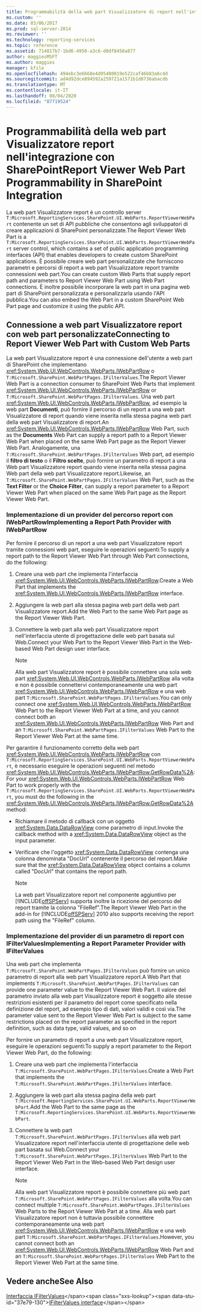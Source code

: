 ```yaml
---
title: Programmabilità della web part Visualizzatore di report nell'integrazione con SharePoint | Microsoft Docs
ms.custom: ''
ms.date: 03/06/2017
ms.prod: sql-server-2014
ms.reviewer: ''
ms.technology: reporting-services
ms.topic: reference
ms.assetid: 714017b7-1bd6-4950-a3c6-d0df8450a877
author: maggiesMSFT
ms.author: maggies
manager: kfile
ms.openlocfilehash: 494ebc3e6668e4d95480019e522caf46b83a6c4d
ms.sourcegitcommit: ad4d92dce894592a259721a1571b1d8736abacdb
ms.translationtype: MT
ms.contentlocale: it-IT
ms.lasthandoff: 08/04/2020
ms.locfileid: "87719524"
---
```

# <a name="report-viewer-web-part-programmability-in-sharepoint-integration"></a><span data-ttu-id="37e79-102">Programmabilità della web part Visualizzatore report nell'integrazione con SharePoint</span><span class="sxs-lookup"><span data-stu-id="37e79-102">Report Viewer Web Part Programmability in SharePoint Integration</span></span>
  <span data-ttu-id="37e79-103">La web part Visualizzatore report è un controllo server `T:Microsoft.ReportingServices.SharePoint.UI.WebParts.ReportViewerWebPart` contenente un set di API pubbliche che consentono agli sviluppatori di creare applicazioni di SharePoint personalizzate.</span><span class="sxs-lookup"><span data-stu-id="37e79-103">The Report Viewer Web Part is a `T:Microsoft.ReportingServices.SharePoint.UI.WebParts.ReportViewerWebPart` server control, which contains a set of public application programming interfaces (API) that enables developers to create custom SharePoint applications.</span></span> <span data-ttu-id="37e79-104">È possibile creare web part personalizzate che forniscono parametri e percorsi di report a web part Visualizzatore report tramite connessioni web part.</span><span class="sxs-lookup"><span data-stu-id="37e79-104">You can create custom Web Parts that supply report path and parameters to Report Viewer Web Part using Web Part connections.</span></span> <span data-ttu-id="37e79-105">È inoltre possibile incorporare la web part in una pagina web part di SharePoint personalizzata e personalizzarla usando l'API pubblica.</span><span class="sxs-lookup"><span data-stu-id="37e79-105">You can also embed the Web Part in a custom SharePoint Web Part page and customize it using the public API.</span></span>  
  
## <a name="connecting-to-report-viewer-web-part-with-custom-web-parts"></a><span data-ttu-id="37e79-106">Connessione a web part Visualizzatore report con web part personalizzate</span><span class="sxs-lookup"><span data-stu-id="37e79-106">Connecting to Report Viewer Web Part with Custom Web Parts</span></span>  
 <span data-ttu-id="37e79-107">La web part Visualizzatore report è una connessione dell'utente a web part di SharePoint che implementano <xref:System.Web.UI.WebControls.WebParts.IWebPartRow> o `T:Microsoft.SharePoint.WebPartPages.IFilterValues`.</span><span class="sxs-lookup"><span data-stu-id="37e79-107">The Report Viewer Web Part is a connection consumer to SharePoint Web Parts that implement <xref:System.Web.UI.WebControls.WebParts.IWebPartRow> or `T:Microsoft.SharePoint.WebPartPages.IFilterValues`.</span></span> <span data-ttu-id="37e79-108">Una web part <xref:System.Web.UI.WebControls.WebParts.IWebPartRow>, ad esempio la web part **Documenti**, può fornire il percorso di un report a una web part Visualizzatore di report quando viene inserita nella stessa pagina web part della web part Visualizzatore di report.</span><span class="sxs-lookup"><span data-stu-id="37e79-108">An <xref:System.Web.UI.WebControls.WebParts.IWebPartRow> Web Part, such as the **Documents** Web Part can supply a report path to a Report Viewer Web Part when placed on the same Web Part page as the Report Viewer Web Part.</span></span> <span data-ttu-id="37e79-109">Analogamente, una `T:Microsoft.SharePoint.WebPartPages.IFilterValues` Web part, ad esempio il **filtro di testo** o il **Filtro scelte**, può fornire un parametro di report a una Web part Visualizzatore report quando viene inserita nella stessa pagina Web part della web part Visualizzatore report.</span><span class="sxs-lookup"><span data-stu-id="37e79-109">Likewise, an `T:Microsoft.SharePoint.WebPartPages.IFilterValues` Web Part, such as the **Text Filter** or the **Choice Filter**, can supply a report parameter to a Report Viewer Web Part when placed on the same Web Part page as the Report Viewer Web Part.</span></span>  
  
### <a name="implementing-a-report-path-provider-with-iwebpartrow"></a><span data-ttu-id="37e79-110">Implementazione di un provider del percorso report con IWebPartRow</span><span class="sxs-lookup"><span data-stu-id="37e79-110">Implementing a Report Path Provider with IWebPartRow</span></span>  
 <span data-ttu-id="37e79-111">Per fornire il percorso di un report a una web part Visualizzatore report tramite connessioni web part, eseguire le operazioni seguenti:</span><span class="sxs-lookup"><span data-stu-id="37e79-111">To supply a report path to the Report Viewer Web Part through Web Part connections, do the following:</span></span>  
  
1.  <span data-ttu-id="37e79-112">Creare una web part che implementa l'interfaccia <xref:System.Web.UI.WebControls.WebParts.IWebPartRow>.</span><span class="sxs-lookup"><span data-stu-id="37e79-112">Create a Web Part that implements the <xref:System.Web.UI.WebControls.WebParts.IWebPartRow> interface.</span></span>  
  
2.  <span data-ttu-id="37e79-113">Aggiungere la web part alla stessa pagina web part della web part Visualizzatore report.</span><span class="sxs-lookup"><span data-stu-id="37e79-113">Add the Web Part to the same Web Part page as the Report Viewer Web Part.</span></span>  
  
3.  <span data-ttu-id="37e79-114">Connettere la web part alla web part Visualizzatore report nell'interfaccia utente di progettazione delle web part basata sul Web.</span><span class="sxs-lookup"><span data-stu-id="37e79-114">Connect your Web Part to the Report Viewer Web Part in the Web-based Web Part design user interface.</span></span>  
  
    > [!NOTE]  
    >  <span data-ttu-id="37e79-115">Alla web part Visualizzatore report è possibile connettere una sola web part <xref:System.Web.UI.WebControls.WebParts.IWebPartRow> alla volta e non è possibile connettervi contemporaneamente una web part <xref:System.Web.UI.WebControls.WebParts.IWebPartRow> e una web part `T:Microsoft.SharePoint.WebPartPages.IFilterValues`.</span><span class="sxs-lookup"><span data-stu-id="37e79-115">You can only connect one <xref:System.Web.UI.WebControls.WebParts.IWebPartRow> Web Part to the Report Viewer Web Part at a time, and you cannot connect both an <xref:System.Web.UI.WebControls.WebParts.IWebPartRow> Web Part and an `T:Microsoft.SharePoint.WebPartPages.IFilterValues` Web Part to the Report Viewer Web Part at the same time.</span></span>  
  
 <span data-ttu-id="37e79-116">Per garantire il funzionamento corretto della web part <xref:System.Web.UI.WebControls.WebParts.IWebPartRow> con `T:Microsoft.ReportingServices.SharePoint.UI.WebParts.ReportViewerWebPart`, è necessario eseguire le operazioni seguenti nel metodo <xref:System.Web.UI.WebControls.WebParts.IWebPartRow.GetRowData%2A>:</span><span class="sxs-lookup"><span data-stu-id="37e79-116">For your <xref:System.Web.UI.WebControls.WebParts.IWebPartRow> Web Part to work properly with the `T:Microsoft.ReportingServices.SharePoint.UI.WebParts.ReportViewerWebPart`, you must do the following in the <xref:System.Web.UI.WebControls.WebParts.IWebPartRow.GetRowData%2A> method:</span></span>  
  
-   <span data-ttu-id="37e79-117">Richiamare il metodo di callback con un oggetto <xref:System.Data.DataRowView> come parametro di input.</span><span class="sxs-lookup"><span data-stu-id="37e79-117">Invoke the callback method with a <xref:System.Data.DataRowView> object as the input parameter.</span></span>  
  
-   <span data-ttu-id="37e79-118">Verificare che l'oggetto <xref:System.Data.DataRowView> contenga una colonna denominata "DocUrl" contenente il percorso del report.</span><span class="sxs-lookup"><span data-stu-id="37e79-118">Make sure that the <xref:System.Data.DataRowView> object contains a column called "DocUrl" that contains the report path.</span></span>  
  
    > [!NOTE]  
    >  <span data-ttu-id="37e79-119">La web part Visualizzatore report nel componente aggiuntivo per [!INCLUDE[offSPServ](../includes/offspserv-md.md)] supporta inoltre la ricezione del percorso del report tramite la colonna "FileRef".</span><span class="sxs-lookup"><span data-stu-id="37e79-119">The Report Viewer Web Part in the add-in for [!INCLUDE[offSPServ](../includes/offspserv-md.md)] 2010 also supports receiving the report path using the "FileRef" column.</span></span>  
  
### <a name="implementing-a-report-parameter-provider-with-ifiltervalues"></a><span data-ttu-id="37e79-120">Implementazione del provider di un parametro di report con IFilterValues</span><span class="sxs-lookup"><span data-stu-id="37e79-120">Implementing a Report Parameter Provider with IFilterValues</span></span>  
 <span data-ttu-id="37e79-121">Una web part che implementa `T:Microsoft.SharePoint.WebPartPages.IFilterValues` può fornire un unico parametro di report alla web part Visualizzatore report.</span><span class="sxs-lookup"><span data-stu-id="37e79-121">A Web Part that implements `T:Microsoft.SharePoint.WebPartPages.IFilterValues` can provide one parameter value to the Report Viewer Web Part.</span></span> <span data-ttu-id="37e79-122">Il valore del parametro inviato alla web part Visualizzatore report è soggetto alle stesse restrizioni esistenti per il parametro del report come specificato nella definizione del report, ad esempio tipo di dati, valori validi e così via.</span><span class="sxs-lookup"><span data-stu-id="37e79-122">The parameter value sent to the Report Viewer Web Part is subject to the same restrictions placed on the report parameter as specified in the report definition, such as data type, valid values, and so on</span></span>  
  
 <span data-ttu-id="37e79-123">Per fornire un parametro di report a una web part Visualizzatore report, eseguire le operazioni seguenti:</span><span class="sxs-lookup"><span data-stu-id="37e79-123">To supply a report parameter to the Report Viewer Web Part, do the following:</span></span>  
  
1.  <span data-ttu-id="37e79-124">Creare una web part che implementa l'interfaccia `T:Microsoft.SharePoint.WebPartPages.IFilterValues`.</span><span class="sxs-lookup"><span data-stu-id="37e79-124">Create a Web Part that implements the `T:Microsoft.SharePoint.WebPartPages.IFilterValues` interface.</span></span>  
  
2.  <span data-ttu-id="37e79-125">Aggiungere la web part alla stessa pagina della web part `T:Microsoft.ReportingServices.SharePoint.UI.WebParts.ReportViewerWebPart`.</span><span class="sxs-lookup"><span data-stu-id="37e79-125">Add the Web Part to the same page as the `T:Microsoft.ReportingServices.SharePoint.UI.WebParts.ReportViewerWebPart`.</span></span>  
  
3.  <span data-ttu-id="37e79-126">Connettere la web part `T:Microsoft.SharePoint.WebPartPages.IFilterValues` alla web part Visualizzatore report nell'interfaccia utente di progettazione delle web part basata sul Web.</span><span class="sxs-lookup"><span data-stu-id="37e79-126">Connect your `T:Microsoft.SharePoint.WebPartPages.IFilterValues` Web Part to the Report Viewer Web Part in the Web-based Web Part design user interface.</span></span>  
  
    > [!NOTE]  
    >  <span data-ttu-id="37e79-127">Alla web part Visualizzatore report è possibile connettere più web part `T:Microsoft.SharePoint.WebPartPages.IFilterValues` alla volta.</span><span class="sxs-lookup"><span data-stu-id="37e79-127">You can connect multiple `T:Microsoft.SharePoint.WebPartPages.IFilterValues` Web Parts to the Report Viewer Web Part at a time.</span></span> <span data-ttu-id="37e79-128">Alla web part Visualizzatore report non è tuttavia possibile connettere contemporaneamente una web part <xref:System.Web.UI.WebControls.WebParts.IWebPartRow> e una web part `T:Microsoft.SharePoint.WebPartPages.IFilterValues`.</span><span class="sxs-lookup"><span data-stu-id="37e79-128">However, you cannot connect both an <xref:System.Web.UI.WebControls.WebParts.IWebPartRow> Web Part and an `T:Microsoft.SharePoint.WebPartPages.IFilterValues` Web Part to the Report Viewer Web Part at the same time.</span></span>  
  
## <a name="see-also"></a><span data-ttu-id="37e79-129">Vedere anche</span><span class="sxs-lookup"><span data-stu-id="37e79-129">See Also</span></span>  
 <span data-ttu-id="37e79-130">[Interfaccia IFilterValues](https://msdn.microsoft.com/library/office/microsoft.sharepoint.webpartpages.ifiltervalues\(v=office.15\).aspx)</span><span class="sxs-lookup"><span data-stu-id="37e79-130">[IFilterValues interface](https://msdn.microsoft.com/library/office/microsoft.sharepoint.webpartpages.ifiltervalues\(v=office.15\).aspx)</span></span>  
  
  
